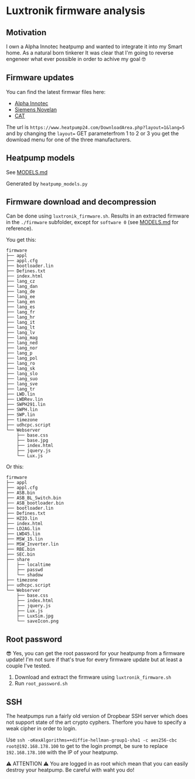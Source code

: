 # Luxtronik firmware analysis

## Motivation

I own a Alpha Innotec heatpump and wanted to integrate it into my Smart home.
As a natural born tinkerer It was clear that I'm going to reverse engeneer what ever possible in order to achive my goal 🤓

## Firmware updates

You can find the latest firmwar files here:

- [Alpha Innotec](https://www.heatpump24.com/DownloadArea.php?layout=1&lang=5)
- [Siemens Novelan](https://www.heatpump24.com/DownloadArea.php?layout=2&lang=5) 
- [CAT](https://www.heatpump24.com/DownloadArea.php?layout=3&lang=5)

The url is `https://www.heatpump24.com/DownloadArea.php?layout=1&lang=5` and by changing the `layout=` GET parameterfrom 1 to 2 or 3 you get the download menu for one of the three manufacturers.

## Heatpump models

See [MODELS.md](MODELS.md)

Generated by `heatpump_models.py` 

## Firmware download and decompression

Can be done using `luxtronik_firmware.sh`. Results in an extracted firmware in the `./firmware` subfolder, except for `software 0` (see [MODELS.md](MODELS.md) for reference).

You get this:

```
firmware
├── appl
├── appl.cfg
├── bootloader.lin
├── Defines.txt
├── index.html
├── lang_cz
├── lang_dan
├── lang_de
├── lang_ee
├── lang_en
├── lang_es
├── lang_fr
├── lang_hr
├── lang_it
├── lang_lt
├── lang_lv
├── lang_mag
├── lang_ned
├── lang_nor
├── lang_p
├── lang_pol
├── lang_ro
├── lang_sk
├── lang_slo
├── lang_suo
├── lang_sve
├── lang_tr
├── LWD.lin
├── LWDRev.lin
├── SWPH291.lin
├── SWPH.lin
├── SWP.lin
├── timezone
├── udhcpc.script
└── Webserver
    ├── base.css
    ├── base.jpg
    ├── index.html
    ├── jquery.js
    └── Lux.js
```

Or this:

```
firmware
├── appl
├── appl.cfg
├── ASB.bin
├── ASB_BL_Switch.bin
├── ASB_bootloader.bin
├── bootloader.lin
├── Defines.txt
├── HZIO.lin
├── index.html
├── LD2AG.lin
├── LWD45.lin
├── MSW_15.lin
├── MSW_Inverter.lin
├── RBE.bin
├── SEC.bin
├── share
│   ├── localtime
│   ├── passwd
│   └── shadow
├── timezone
├── udhcpc.script
└── Webserver
    ├── base.css
    ├── index.html
    ├── jquery.js
    ├── Lux.js
    ├── LuxSim.jpg
    └── saveIcon.png
```

## Root password 

😎 Yes, you can get the root password for your heatpump from a firmware update!
I'm not sure if that's true for every firmware update but at least a couple I've tested.

1. Download and extract the firmware using `luxtronik_firmware.sh`
2. Run `root_password.sh`

## SSH 

The heatpumps run a fairly old version of Dropbear SSH server which does not support state of the art crypto cyphers.
Therfore you have to specify a weak cipher in order to login.

Use `ssh -oKexAlgorithms=+diffie-hellman-group1-sha1 -c aes256-cbc root@192.168.178.100` to get to the login prompt, be sure to replace `192.168.178.100` with the IP of your heatpump.

⚠ ATTENTION ⚠ You are logged in as root which mean that you can easily destroy your heatpump. Be careful with waht you do!

